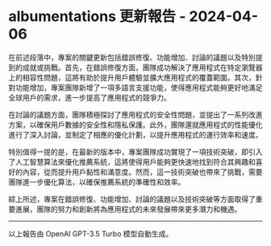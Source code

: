 # albumentations 更新報告 - 2024-04-06

在前述段落中，專案的關鍵更新包括錯誤修復、功能增加、討論的議題以及特別提到的成就或挑戰。首先，在錯誤修復方面，團隊成功解決了應用程式在特定瀏覽器上的相容性問題，這將有助於提升用戶體驗並擴大應用程式的覆蓋範圍。其次，針對功能增加，專案團隊新增了一項多語言支援功能，使得應用程式能夠更好地滿足全球用戶的需求，進一步提高了應用程式的競爭力。



在討論的議題方面，團隊積極探討了應用程式的安全性問題，並提出了一系列改進方案，以確保用戶數據的安全性和隱私保護。此外，團隊還就應用程式的性能優化進行了深入討論，並制定了相應的優化計劃，以提升應用程式的運行效率和速度。



特別值得一提的是，在最新的版本中，專案團隊成功實現了一項技術突破，即引入了人工智慧算法來優化推薦系統，這將使得用戶能夠更快速地找到符合其興趣和喜好的內容，從而提升用戶黏性和滿意度。然而，這一技術突破也帶來了挑戰，需要團隊進一步優化算法，以確保推薦系統的準確性和效率。



綜上所述，專案在錯誤修復、功能增加、討論的議題以及技術突破等方面取得了重要進展，團隊的努力和創新將為應用程式的未來發展帶來更多潛力和機遇。



---



以上報告由 OpenAI GPT-3.5 Turbo 模型自動生成。